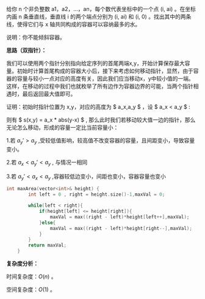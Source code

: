 给你 n 个非负整数 a1，a2，...，an，每个数代表坐标中的一个点 (i, ai) 。在坐标内画 n 条垂直线，垂直线 i 的两个端点分别为 (i, ai) 和 (i, 0) 。找出其中的两条线，使得它们与 x 轴共同构成的容器可以容纳最多的水。

说明：你不能倾斜容器。



<b>思路（双指针）：</b>

我们可以使用两个指针分别指向给定序列的首尾两端x,y，开始计算保存最大容量。初始时计算首尾构成的容器大小后，接下来考虑如何移动指针，显然，由于容器的容量与较小一点对应的高度有关，因此我们应当移动x，y中较小值的一端。这样，在移动的过程中我们也就枚举了所有边作为容器边界的可能，当两个指针相遇时，最后返回最大值即可。

证明：初始时指针位置为 x,y，对应的高度为 $ a_x,a_y $ ，设 $ a_x < a_y $ :

则有 $ s(x,y) = a_x * abs(y-x) $ , 那么此时我们若移动较大值一边的指针，那么无论怎么移动，形成的容量一定比当前容量小：

1.若 $a_y' > a_y$ ,受较低值影响，较高值不改变容器的容量，且间距变小，导致容量变小。

2.若 $a_x<a_y' < a_y$  , 与情况一相同

3.若 $a_y' <a_x < a_y$  ,容器较低边变小，间距也变小，容器容量也变小

```c++
int maxArea(vector<int>& height) {
        int left = 0 , right = height.size()-1,maxVal = 0;

        while(left < right){
            if(height[left] <= height[right]){
                maxVal = max((right - left)*height[left++],maxVal);
            }else{
                maxVal = max((right - left)*height[right--],maxVal);
            }
        }
        return maxVal;
    }
```

**复杂度分析：**

时间复杂度：$O(n)$ 。

空间复杂度：$O(1)$ 。 